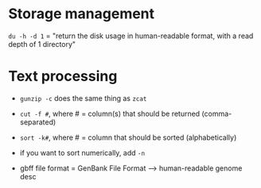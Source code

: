# Storage management
`du -h -d 1` = "return the disk usage in human-readable format, with a read 
depth of 1 directory"

# Text processing
+ `gunzip -c` does the same thing as `zcat`
+ `cut -f #`, where # = column(s) that should be returned (comma-separated)
+ `sort -k#`, where # = column that should be sorted (alphabetically)
+ if you want to sort numerically, add `-n`

+ gbff file format = GenBank File Format --> human-readable genome desc